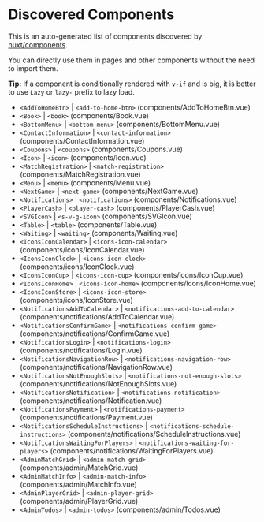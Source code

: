 # Discovered Components

This is an auto-generated list of components discovered by [nuxt/components](https://github.com/nuxt/components).

You can directly use them in pages and other components without the need to import them.

**Tip:** If a component is conditionally rendered with `v-if` and is big, it is better to use `Lazy` or `lazy-` prefix to lazy load.

- `<AddToHomeBtn>` | `<add-to-home-btn>` (components/AddToHomeBtn.vue)
- `<Book>` | `<book>` (components/Book.vue)
- `<BottomMenu>` | `<bottom-menu>` (components/BottomMenu.vue)
- `<ContactInformation>` | `<contact-information>` (components/ContactInformation.vue)
- `<Coupons>` | `<coupons>` (components/Coupons.vue)
- `<Icon>` | `<icon>` (components/Icon.vue)
- `<MatchRegistration>` | `<match-registration>` (components/MatchRegistration.vue)
- `<Menu>` | `<menu>` (components/Menu.vue)
- `<NextGame>` | `<next-game>` (components/NextGame.vue)
- `<Notifications>` | `<notifications>` (components/Notifications.vue)
- `<PlayerCash>` | `<player-cash>` (components/PlayerCash.vue)
- `<SVGIcon>` | `<s-v-g-icon>` (components/SVGIcon.vue)
- `<Table>` | `<table>` (components/Table.vue)
- `<Waiting>` | `<waiting>` (components/Waiting.vue)
- `<IconsIconCalendar>` | `<icons-icon-calendar>` (components/icons/IconCalendar.vue)
- `<IconsIconClock>` | `<icons-icon-clock>` (components/icons/IconClock.vue)
- `<IconsIconCup>` | `<icons-icon-cup>` (components/icons/IconCup.vue)
- `<IconsIconHome>` | `<icons-icon-home>` (components/icons/IconHome.vue)
- `<IconsIconStore>` | `<icons-icon-store>` (components/icons/IconStore.vue)
- `<NotificationsAddToCalendar>` | `<notifications-add-to-calendar>` (components/notifications/AddToCalendar.vue)
- `<NotificationsConfirmGame>` | `<notifications-confirm-game>` (components/notifications/ConfirmGame.vue)
- `<NotificationsLogin>` | `<notifications-login>` (components/notifications/Login.vue)
- `<NotificationsNavigationRow>` | `<notifications-navigation-row>` (components/notifications/NavigationRow.vue)
- `<NotificationsNotEnoughSlots>` | `<notifications-not-enough-slots>` (components/notifications/NotEnoughSlots.vue)
- `<NotificationsNotification>` | `<notifications-notification>` (components/notifications/Notification.vue)
- `<NotificationsPayment>` | `<notifications-payment>` (components/notifications/Payment.vue)
- `<NotificationsScheduleInstructions>` | `<notifications-schedule-instructions>` (components/notifications/ScheduleInstructions.vue)
- `<NotificationsWaitingForPlayers>` | `<notifications-waiting-for-players>` (components/notifications/WaitingForPlayers.vue)
- `<AdminMatchGrid>` | `<admin-match-grid>` (components/admin/MatchGrid.vue)
- `<AdminMatchInfo>` | `<admin-match-info>` (components/admin/MatchInfo.vue)
- `<AdminPlayerGrid>` | `<admin-player-grid>` (components/admin/PlayerGrid.vue)
- `<AdminTodos>` | `<admin-todos>` (components/admin/Todos.vue)
